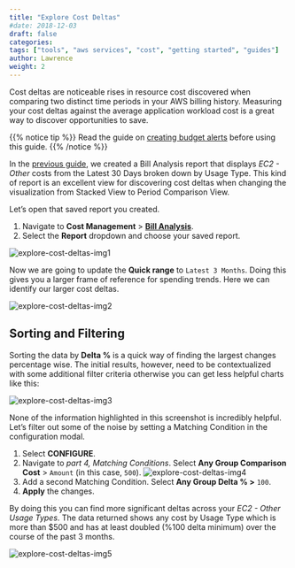```yaml
---
title: "Explore Cost Deltas"
#date: 2018-12-03
draft: false
categories:
tags: ["tools", "aws services", "cost", "getting started", "guides"]
author: Lawrence
weight: 2
---
```

Cost deltas are noticeable rises in resource cost discovered when comparing two distinct time periods in your AWS billing history. Measuring your cost deltas against the average application workload cost is a great way to discover opportunities to save.

{{% notice tip %}}
Read the guide on [creating budget alerts](/billing-analysis/ba-guides/how-to-create-monthly-cost-reports) before using this guide.
{{% /notice %}}

In the [previous guide][1], we created a Bill Analysis report that displays _EC2 - Other_ costs from the Latest 30 Days broken down by Usage Type. This kind of report is an excellent view for discovering cost deltas when changing the visualization from Stacked View to Period Comparison View.

Let’s open that saved report you created.

1. Navigate to **Cost Management** > [**Bill Analysis**](https://us.cloudwisdom.virtana.com/#/reports/awscostall/latest).
2. Select the **Report** dropdown and choose your saved report.

![explore-cost-deltas-img1](/images/how-to-explore-cost-deltas/explore-cost-deltas-img1.png)

Now we are going to update the **Quick range** to `Latest 3 Months`. Doing this gives you a larger frame of reference for spending trends. Here we can identify our larger cost deltas.

![explore-cost-deltas-img2](/images/how-to-explore-cost-deltas/explore-cost-deltas-img2.png)

## Sorting and Filtering

Sorting the data by **Delta %** is a quick way of finding the largest changes percentage wise. The initial results, however, need to be contextualized with some additional filter criteria otherwise you can get less helpful charts like this:

![explore-cost-deltas-img3](/images/how-to-explore-cost-deltas/explore-cost-deltas-img3.png)

None of the information highlighted in this screenshot is incredibly helpful. Let’s filter out some of the noise by setting a Matching Condition in the configuration modal.



1. Select **CONFIGURE**.
2. Navigate to _part 4, Matching Conditions_. Select **Any Group Comparison Cost**  > `Amount` (in this case, `500`).
![explore-cost-deltas-img4](/images/how-to-explore-cost-deltas/explore-cost-deltas-img4.png)
3. Add a second Matching Condition. Select **Any Group Delta % >** `100`.
4. **Apply** the changes.

By doing this you can find more significant deltas across your _EC2 - Other Usage Types_. The data returned shows any cost by Usage Type which is more than $500 and has at least doubled (%100 delta minimum) over the course of the past 3 months.

![explore-cost-deltas-img5](/images/how-to-explore-cost-deltas/explore-cost-deltas-img5.png)

[1]: /billing-analysis/ba-guides/how-to-create-budget-alerts/
